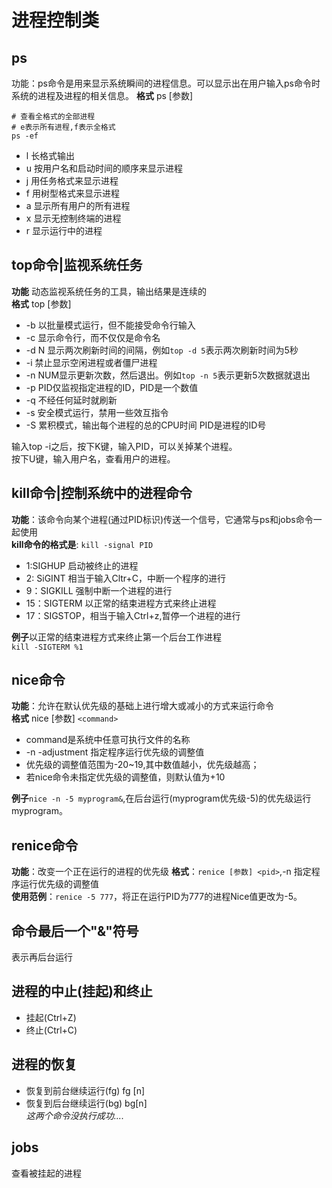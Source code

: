 # 进程控制类
## ps
功能：ps命令是用来显示系统瞬间的进程信息。可以显示出在用户输入ps命令时系统的进程及进程的相关信息。
**格式** ps [参数]

```shell
# 查看全格式的全部进程
# e表示所有进程,f表示全格式
ps -ef
```

* l 长格式输出
* u 按用户名和启动时间的顺序来显示进程
* j 用任务格式来显示进程
* f 用树型格式来显示进程
* a 显示所有用户的所有进程
* x 显示无控制终端的进程
* r 显示运行中的进程
## top命令|监视系统任务
**功能** 动态监视系统任务的工具，输出结果是连续的   
**格式** top [参数]
* -b 以批量模式运行，但不能接受命令行输入
* -c 显示命令行，而不仅仅是命令名
* -d N 显示两次刷新时间的间隔，例如`top -d 5`表示两次刷新时间为5秒
* -i 禁止显示空闲进程或者僵尸进程
* -n NUM显示更新次数，然后退出。例如`top -n 5`表示更新5次数据就退出
* -p PID仅监视指定进程的ID，PID是一个数值
* -q 不经任何延时就刷新
* -s 安全模式运行，禁用一些效互指令
* -S 累积模式，输出每个进程的总的CPU时间
PID是进程的ID号  

输入top -i之后，按下K键，输入PID，可以关掉某个进程。  
按下U键，输入用户名，查看用户的进程。
## kill命令|控制系统中的进程命令
**功能**：该命令向某个进程(通过PID标识)传送一个信号，它通常与ps和jobs命令一起使用   
**kill命令的格式是**: `kill -signal PID`  
* 1:SIGHUP  启动被终止的进程
* 2: SiGINT 相当于输入Cltr+C，中断一个程序的进行
* 9：SIGKILL 强制中断一个进程的进行
* 15：SIGTERM 以正常的结束进程方式来终止进程
* 17：SIGSTOP，相当于输入Ctrl+z,暂停一个进程的进行     

**例子**以正常的结束进程方式来终止第一个后台工作进程  
`kill -SIGTERM %1`
## nice命令
**功能**：允许在默认优先级的基础上进行增大或减小的方式来运行命令  
**格式** nice [参数] `<command>`  
* command是系统中任意可执行文件的名称    
* -n -adjustment 指定程序运行优先级的调整值
* 优先级的调整值范围为-20~19,其中数值越小，优先级越高；
* 若nice命令未指定优先级的调整值，则默认值为+10   

**例子**`nice -n -5 myprogram&`,在后台运行(myprogram优先级-5)的优先级运行myprogram。
## renice命令
**功能**：改变一个正在运行的进程的优先级
**格式**：`renice [参数] <pid>`,-n 指定程序运行优先级的调整值    
**使用范例**：`renice -5 777`，将正在运行PID为777的进程Nice值更改为-5。
## 命令最后一个"&"符号
表示再后台运行
## 进程的中止(挂起)和终止
* 挂起(Ctrl+Z)
* 终止(Ctrl+C)
## 进程的恢复
* 恢复到前台继续运行(fg) fg [n]
* 恢复到后台继续运行(bg) bg[n]   
*这两个命令没执行成功....*
## jobs
查看被挂起的进程
